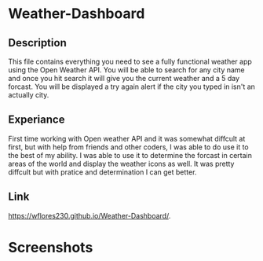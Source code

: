 # Weather-Dashboard

## Description 
This file contains everything you need to see a fully functional weather app using the Open Weather API. You will be able to search for any city name and once you hit search it will give you the current weather and a 5 day forcast. You will be displayed a try again alert if the city you typed in isn't an actually city. 

## Experiance
First time working with Open weather API and it was somewhat diffcult at first, but with help from friends and other coders, I was able to do use it to the best of my ability. I was able to use it to determine the forcast in certain areas of the world and display the weather icons as well. It was pretty diffcult but with pratice and determination I can get better. 

## Link
https://wflores230.github.io/Weather-Dashboard/.

# Screenshots